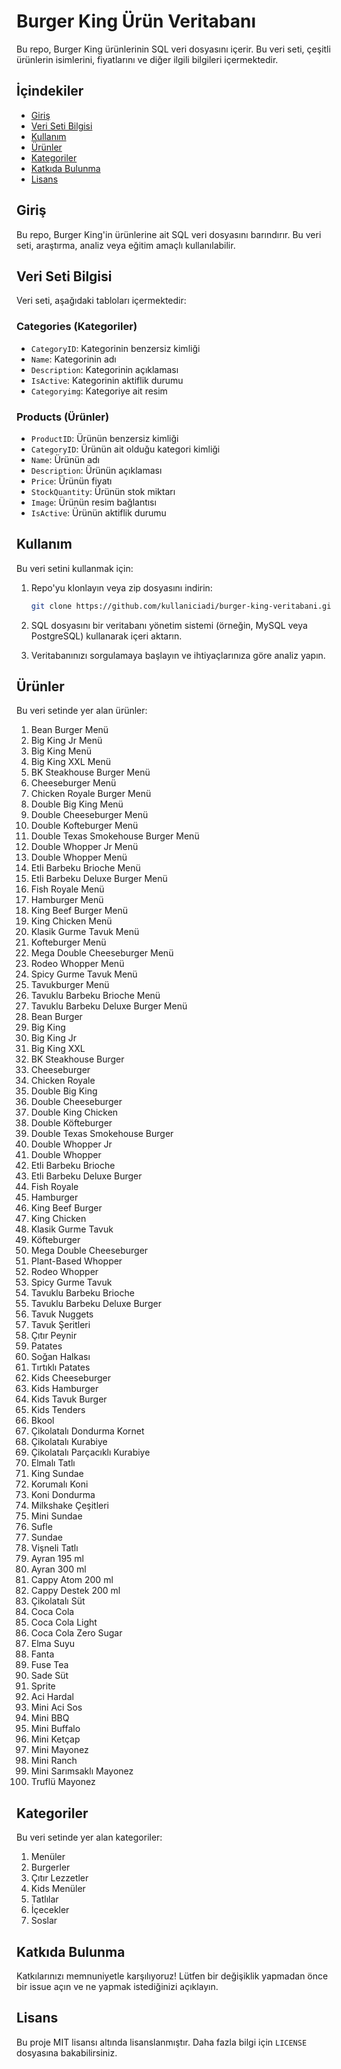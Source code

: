 # Burger King Ürün Veritabanı

Bu repo, Burger King ürünlerinin SQL veri dosyasını içerir. Bu veri seti, çeşitli ürünlerin isimlerini, fiyatlarını ve diğer ilgili bilgileri içermektedir.

## İçindekiler

- [Giriş](#giriş)
- [Veri Seti Bilgisi](#veri-seti-bilgisi)
- [Kullanım](#kullanım)
- [Ürünler](#ürünler)
- [Kategoriler](#kategoriler)
- [Katkıda Bulunma](#katkıda-bulunma)
- [Lisans](#lisans)

## Giriş

Bu repo, Burger King'in ürünlerine ait SQL veri dosyasını barındırır. Bu veri seti, araştırma, analiz veya eğitim amaçlı kullanılabilir.

## Veri Seti Bilgisi

Veri seti, aşağıdaki tabloları içermektedir:

### Categories (Kategoriler)

- `CategoryID`: Kategorinin benzersiz kimliği
- `Name`: Kategorinin adı
- `Description`: Kategorinin açıklaması
- `IsActive`: Kategorinin aktiflik durumu
- `Categoryimg`: Kategoriye ait resim

### Products (Ürünler)

- `ProductID`: Ürünün benzersiz kimliği
- `CategoryID`: Ürünün ait olduğu kategori kimliği
- `Name`: Ürünün adı
- `Description`: Ürünün açıklaması
- `Price`: Ürünün fiyatı
- `StockQuantity`: Ürünün stok miktarı
- `Image`: Ürünün resim bağlantısı
- `IsActive`: Ürünün aktiflik durumu

## Kullanım

Bu veri setini kullanmak için:

1. Repo'yu klonlayın veya zip dosyasını indirin:
    ```bash
    git clone https://github.com/kullaniciadi/burger-king-veritabani.git
    ```

2. SQL dosyasını bir veritabanı yönetim sistemi (örneğin, MySQL veya PostgreSQL) kullanarak içeri aktarın.

3. Veritabanınızı sorgulamaya başlayın ve ihtiyaçlarınıza göre analiz yapın.

## Ürünler

Bu veri setinde yer alan ürünler:

1. Bean Burger Menü
2. Big King Jr Menü
3. Big King Menü
4. Big King XXL Menü
5. BK Steakhouse Burger Menü
6. Cheeseburger Menü
7. Chicken Royale Burger Menü
8. Double Big King Menü
9. Double Cheeseburger Menü
10. Double Kofteburger Menü
11. Double Texas Smokehouse Burger Menü
12. Double Whopper Jr Menü
13. Double Whopper Menü
14. Etli Barbeku Brioche Menü
15. Etli Barbeku Deluxe Burger Menü
16. Fish Royale Menü
17. Hamburger Menü
18. King Beef Burger Menü
19. King Chicken Menü
20. Klasik Gurme Tavuk Menü
21. Kofteburger Menü
22. Mega Double Cheeseburger Menü
23. Rodeo Whopper Menü
24. Spicy Gurme Tavuk Menü
25. Tavukburger Menü
26. Tavuklu Barbeku Brioche Menü
27. Tavuklu Barbeku Deluxe Burger Menü
28. Bean Burger
29. Big King
30. Big King Jr
31. Big King XXL
32. BK Steakhouse Burger
33. Cheeseburger
34. Chicken Royale
35. Double Big King
36. Double Cheeseburger
37. Double King Chicken
38. Double Köfteburger
39. Double Texas Smokehouse Burger
40. Double Whopper Jr
41. Double Whopper
42. Etli Barbeku Brioche
43. Etli Barbeku Deluxe Burger
44. Fish Royale
45. Hamburger
46. King Beef Burger
47. King Chicken
48. Klasik Gurme Tavuk
49. Köfteburger
50. Mega Double Cheeseburger
51. Plant-Based Whopper
52. Rodeo Whopper
53. Spicy Gurme Tavuk
54. Tavuklu Barbeku Brioche
55. Tavuklu Barbeku Deluxe Burger
56. Tavuk Nuggets
57. Tavuk Şeritleri
58. Çıtır Peynir
59. Patates
60. Soğan Halkası
61. Tırtıklı Patates
62. Kids Cheeseburger
63. Kids Hamburger
64. Kids Tavuk Burger
65. Kids Tenders
66. Bkool
67. Çikolatalı Dondurma Kornet
68. Çikolatalı Kurabiye
69. Çikolatalı Parçacıklı Kurabiye
70. Elmalı Tatlı
71. King Sundae
72. Korumalı Koni
73. Koni Dondurma
74. Milkshake Çeşitleri
75. Mini Sundae
76. Sufle
77. Sundae
78. Vişneli Tatlı
79. Ayran 195 ml
80. Ayran 300 ml
81. Cappy Atom 200 ml
82. Cappy Destek 200 ml
83. Çikolatalı Süt
84. Coca Cola
85. Coca Cola Light
86. Coca Cola Zero Sugar
87. Elma Suyu
88. Fanta
89. Fuse Tea
90. Sade Süt
91. Sprite
92. Aci Hardal
93. Mini Aci Sos
94. Mini BBQ
95. Mini Buffalo
96. Mini Ketçap
97. Mini Mayonez
98. Mini Ranch
99. Mini Sarımsaklı Mayonez
100. Truflü Mayonez

## Kategoriler

Bu veri setinde yer alan kategoriler:

1. Menüler
2. Burgerler
3. Çıtır Lezzetler
4. Kids Menüler
5. Tatlılar
6. İçecekler
7. Soslar

## Katkıda Bulunma

Katkılarınızı memnuniyetle karşılıyoruz! Lütfen bir değişiklik yapmadan önce bir issue açın ve ne yapmak istediğinizi açıklayın.

## Lisans

Bu proje MIT lisansı altında lisanslanmıştır. Daha fazla bilgi için `LICENSE` dosyasına bakabilirsiniz.
